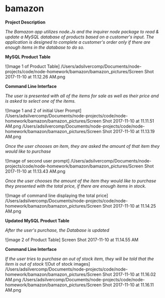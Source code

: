 # bamazon

**Project Description**

*The Bamazon app utilizes node.Js and the inquirer node package to read & update  a MySQL database of products based on a customer's input.*
*The application is designed to complete a customer's order only if there are enough items in the database to do so.*





**MySQL Product Table**

![Image 1 of Product Table]
/Users/adsilvercomp/Documents/node-projects/code/node-homework/bamazon/bamazon_pictures/Screen Shot 2017-11-10 at 11.12.26 AM.png



**Command Line Interface**

*The user is presented with all of the items for sale as well as their price and is asked to select one of the items.*

![Image 1 and 2 of initial User Prompt]
/Users/adsilvercomp/Documents/node-projects/code/node-homework/bamazon/bamazon_pictures/Screen Shot 2017-11-10 at 11.11.51 AM.png
/Users/adsilvercomp/Documents/node-projects/code/node-homework/bamazon/bamazon_pictures/Screen Shot 2017-11-10 at 11.13.19 AM.png

*Once the user chooses an item, they are asked the amount of that item they would like to purchase*

![Image of second user prompt]
/Users/adsilvercomp/Documents/node-projects/code/node-homework/bamazon/bamazon_pictures/Screen Shot 2017-11-10 at 11.13.43 AM.png

*Once the user chooses the amount of the item they would like to purchase they presented with the total price, if there are enough items in stock.*

![Image of command line displaying the total price]
/Users/adsilvercomp/Documents/node-projects/code/node-homework/bamazon/bamazon_pictures/Screen Shot 2017-11-10 at 11.14.25 AM.png



**Updated MySQL Product Table**

*After the user's purchase, the Database is updated*

![image 2 of Product Table]
Screen Shot 2017-11-10 at 11.14.55 AM


**Command Line Interface**

*If the user tries to purchase an out of stock item, they will be told that the item is out of stock*
![Out of stock images]
/Users/adsilvercomp/Documents/node-projects/code/node-homework/bamazon/bamazon_pictures/Screen Shot 2017-11-10 at 11.16.02 AM.png
/Users/adsilvercomp/Documents/node-projects/code/node-homework/bamazon/bamazon_pictures/Screen Shot 2017-11-10 at 11.16.11 AM.png
